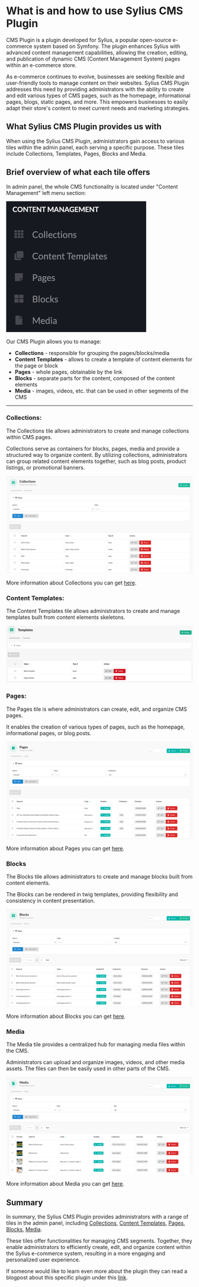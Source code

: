 # What is and how to use Sylius CMS Plugin

CMS Plugin is a plugin developed for Sylius, 
a popular open-source e-commerce system based on Symfony. 
The plugin enhances Sylius with advanced content management capabilities, allowing the creation,
editing, and publication of dynamic CMS (Content Management System) pages within an e-commerce store.

As e-commerce continues to evolve, businesses are seeking flexible and user-friendly tools to manage content on their websites.
Sylius CMS Plugin addresses this need by providing administrators with the ability to create and edit various types of CMS pages,
such as the homepage, informational pages, blogs, static pages, and more. 
This empowers businesses to easily adapt their store's content to meet current needs and marketing strategies.

## What Sylius CMS Plugin provides us with

When using the Sylius CMS Plugin, administrators gain access to various tiles within the admin panel, each serving a specific purpose.
These tiles include Collections, Templates, Pages, Blocks and Media.

## Brief overview of what each tile offers

In admin panel, the whole CMS functionality is located under "Content Management" left menu section:

![Screenshot showing content management config in admin](content_management.png)

Our CMS Plugin allows you to manage:

* **Collections** - responsible for grouping the pages/blocks/media
* **Content Templates** - allows to create a template of content elements for the page or block
* **Pages** - whole pages, obtainable by the link
* **Blocks** - separate parts for the content, composed of the content elements
* **Media** - images, videos, etc. that can be used in other segments of the CMS

---

### Collections: 

The Collections tile allows administrators to create and manage collections within CMS pages.

Collections serve as containers for blocks, pages, media and provide a structured way to organize content.
By utilizing collections, administrators can group related content elements together, such as blog posts, product listings, or promotional banners.

![Screenshot showing content management config in admin](collections_cms.png)

More information about Collections you can get [here](use_case_collections.md).

### Content Templates:

The Content Templates tile allows administrators to create and manage templates built from content elements skeletons.

![Screenshot showing content management config in admin](content_templates_cms.png)

### Pages:

The Pages tile is where administrators can create, edit, and organize CMS pages.

It enables the creation of various types of pages, such as the homepage, informational pages, or blog posts.

![Screenshot showing content management config in admin](pages_cms.png)

More information about Pages you can get [here](use_case_pages.md).

### Blocks

The Blocks tile allows administrators to create and manage blocks built from content elements.

The Blocks can be rendered in twig templates, providing flexibility and consistency in content presentation.

![Screenshot showing content management config in admin](blocks_cms.png)

More information about Blocks you can get [here](use_case_blocks.md).

### Media

The Media tile provides a centralized hub for managing media files within the CMS.

Administrators can upload and organize images, videos, and other media assets. The files can then be easily used in other parts of the CMS.

![Screenshot showing content management config in admin](media_cms.png)

More information about Media you can get [here](use_case_media.md).

## Summary

In summary, the Sylius CMS Plugin provides administrators with a range of tiles in the admin panel, 
including [Collections](use_case_collections.md), [Content Templates](use_case_content_templates.md), [Pages](use_case_pages.md), [Blocks](use_case_blocks.md), [Media](use_case_media.md).

These tiles offer functionalities for managing CMS segments. 
Together, they enable administrators to efficiently create, edit, and organize content within the Sylius e-commerce system,
resulting in a more engaging and personalized user experience.

If someone would like to learn even more about the plugin they can read a blogpost about this specific plugin under this [link](https://bitbag.io/pl/blog/how-to-build-a-blog-in-sylius-based-on-bitbagcmsplugin).
